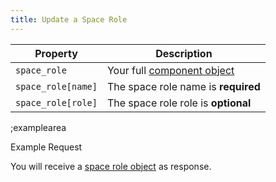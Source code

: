 ```yaml
---
title: Update a Space Role
---
```


| Property | Description |
|---|---|
| `space_role` | Your full [component object](#core-resources/space-roles/the-space-role-object) |
| `space_role[name]` | The space role name is **required** |
| `space_role[role]` | The space role role is **optional** |

;examplearea

Example Request

<RequestExample url="https://mapi.storyblok.com/v1/spaces/656/space_roles/18" httpMethod="PUT" :requestObject='{"space_role":{"id":18,"role":"English Editor"}}'></RequestExample>

You will receive a [space role object](#core-resources/space-roles/the-space-role-object) as response.
